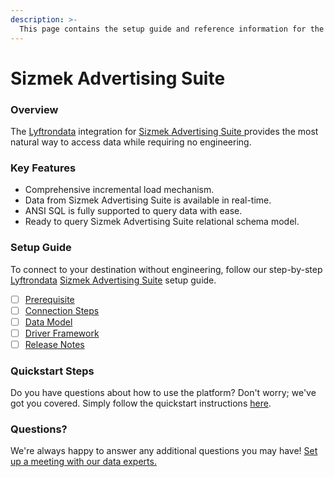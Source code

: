 ```yaml
---
description: >-
  This page contains the setup guide and reference information for the Sizmek Advertising Suite source connector.
---
```


# Sizmek Advertising Suite

### Overview

The [Lyftrondata](https://www.lyftrondata.com/) integration for [Sizmek Advertising Suite](https://www.lyftrondata.com/integration/sizmek-advertising-suite/)[ ](https://www.lyftrondata.com/integration/sizmek-advertising-suite/)provides the most natural way to access data while requiring no engineering.

### Key Features

* Comprehensive incremental load mechanism.
* Data from Sizmek Advertising Suite is available in real-time.&#x20;
* ANSI SQL is fully supported to query data with ease.
* Ready to query Sizmek Advertising Suite relational schema model.

### Setup Guide

To connect to your destination without engineering, follow our step-by-step [Lyftrondata](https://www.lyftrondata.com/)  [Sizmek Advertising Suite](https://www.lyftrondata.com/integration/sizmek-advertising-suite/) setup guide.

* [ ] [Prerequisite](../../marketing-analytics/sizmek-advertising-suite/prerequisite.md)
* [ ] [Connection Steps](../../marketing-analytics/sizmek-advertising-suite/connection-steps.md)
* [ ] [Data Model](../../marketing-analytics/sizmek-advertising-suite/data-model/)
* [ ] [Driver Framework](../../marketing-analytics/sizmek-advertising-suite/driver-framework/)
* [ ] [Release Notes](../../marketing-analytics/sizmek-advertising-suite/release-notes.md)

### Quickstart Steps

Do you have questions about how to use the platform? Don't worry; we've got you covered. Simply follow the quickstart instructions [here](../../../quickstart-steps.md).

### Questions? <a href="#questions" id="questions"></a>

We're always happy to answer any additional questions you may have! [Set up a meeting with our data experts.](https://www.lyftrondata.com/book-a-meeting/)

